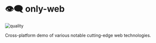 # 👁‍🗨 only-web

![quality](https://img.shields.io/badge/code%20quality-demoware-red)

Cross-platform demo of various notable cutting-edge web technologies.
